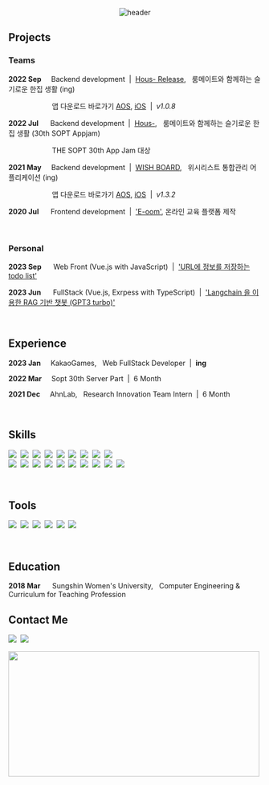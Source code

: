 <center>

![header](https://capsule-render.vercel.app/api?text=HyeJung&nbsp;&nbsp;&nbsp;&nbsp;Kim&fontSize=100&type=soft&color=FFFFFF&fontColor=000000&animation=fadeIn&fontAlignY=50)
<!--![header](https://capsule-render.vercel.app/api?text=HyeJung&nbsp;&nbsp;&nbsp;&nbsp;Kim&fontSize=100&type=soft&color=FFFFFF&fontColor=000000&animation=fadeIn&fontAlignY=50&desc=I%20want%20to%20be%20a%20backend%20developer.&descAlignY=95&descAlign=72)-->
</center>

## **Projects**
### Teams
**2022 Sep**&nbsp;&nbsp;&nbsp;&nbsp;&nbsp;Backend development &nbsp;|&nbsp; [Hous- Release](https://github.com/Hous-Release/hous-server),&nbsp;&nbsp; 룸메이트와 함께하는 슬기로운 한집 생활 (ing)

&nbsp;&nbsp;&nbsp;&nbsp;&nbsp;&nbsp;&nbsp;&nbsp;&nbsp;&nbsp;&nbsp;&nbsp;&nbsp;&nbsp;&nbsp;&nbsp;&nbsp;&nbsp;&nbsp;&nbsp;&nbsp;&nbsp;앱 다운로드 바로가기 [AOS](https://play.google.com/store/apps/details?id=hous.release.android), [iOS](https://apps.apple.com/kr/app/hous-/id1659976144) &nbsp;|&nbsp; *v1.0.8*

**2022 Jul**&nbsp;&nbsp;&nbsp;&nbsp;&nbsp;&nbsp;Backend development &nbsp;|&nbsp; [Hous-](https://github.com/TeamHous/Hous-Server),&nbsp;&nbsp; 룸메이트와 함께하는 슬기로운 한집 생활 (30th SOPT Appjam)

&nbsp;&nbsp;&nbsp;&nbsp;&nbsp;&nbsp;&nbsp;&nbsp;&nbsp;&nbsp;&nbsp;&nbsp;&nbsp;&nbsp;&nbsp;&nbsp;&nbsp;&nbsp;&nbsp;&nbsp;&nbsp;&nbsp;THE SOPT 30th App Jam 대상 

**2021 May**&nbsp;&nbsp;&nbsp;&nbsp;&nbsp;Backend development &nbsp;|&nbsp;  [WISH BOARD](https://github.com/hyeeyoung/wishboard-push-server),&nbsp;&nbsp; 위시리스트 통합관리 어플리케이션 (ing)

&nbsp;&nbsp;&nbsp;&nbsp;&nbsp;&nbsp;&nbsp;&nbsp;&nbsp;&nbsp;&nbsp;&nbsp;&nbsp;&nbsp;&nbsp;&nbsp;&nbsp;&nbsp;&nbsp;&nbsp;&nbsp;&nbsp;앱 다운로드 바로가기 [AOS](https://play.google.com/store/apps/details?id=com.hyeeyoung.wishboard&pli=1), [iOS](https://apps.apple.com/kr/app/%EC%9C%84%EC%8B%9C%EB%B3%B4%EB%93%9C-wish-board/id6443808936) &nbsp;|&nbsp; *v1.3.2*

**2020 Jul**&nbsp;&nbsp;&nbsp;&nbsp;&nbsp;&nbsp;Frontend development &nbsp;|&nbsp; ['E-oom'](https://github.com/hyejungg/E-oom), 온라인 교육 플랫폼 제작

<br>

### Personal
**2023 Sep**&nbsp;&nbsp;&nbsp;&nbsp;&nbsp;&nbsp;Web Front (Vue.js with JavaScript) &nbsp;|&nbsp; ['URL에 정보를 저장하는 todo list'](https://github.com/hyejungg/vue-todo-urls)

**2023 Jun**&nbsp;&nbsp;&nbsp;&nbsp;&nbsp;&nbsp;FullStack (Vue.js, Exrpess with TypeScript) &nbsp;|&nbsp; ['Langchain 을 이용한 RAG 기반 챗봇 (GPT3 turbo)'](https://github.com/hyejungg/langchain-pdf)

<br>

## **Experience**

**2023 Jan**&nbsp;&nbsp;&nbsp;&nbsp;&nbsp;KakaoGames,&nbsp;&nbsp; Web FullStack Developer &nbsp;|&nbsp; **ing**

**2022 Mar**&nbsp;&nbsp;&nbsp;&nbsp;&nbsp;Sopt 30th Server Part &nbsp;|&nbsp; 6 Month

**2021 Dec**&nbsp;&nbsp;&nbsp;&nbsp;&nbsp;AhnLab,&nbsp;&nbsp; Research Innovation Team Intern &nbsp;|&nbsp; 6 Month


<br>

## **Skills**
<img src="https://img.shields.io/badge/Java-C8BEE6?style=flat-square&logo=java&logoColor=black"/>&nbsp;
<img src="https://img.shields.io/badge/JavaScript-C8BEE6?style=flat-square&logo=JavaScript&logoColor=black"/>&nbsp;
<img src="https://img.shields.io/badge/TypeScript-C8BEE6?style=flat-square&logo=TypeScript&logoColor=black"/>&nbsp;
<img src="https://img.shields.io/badge/Python-C8BEE6?style=flat-square&logo=Python&logoColor=black"/>&nbsp;
<img src="https://img.shields.io/badge/HTML5-C8BEE6?style=flat-square&logo=HTML5&logoColor=black"/>&nbsp;
<img src="https://img.shields.io/badge/CSS3-C8BEE6?style=flat-square&logo=CSS3&logoColor=black"/>&nbsp;
<img src="https://img.shields.io/badge/vue.js-C8BEE6?style=flat-square&logo=vuedotjs&logoColor=black"/>&nbsp;
<img src="https://img.shields.io/badge/nuxt.js-C8BEE6?style=flat-square&logo=nuxtjs&logoColor=black"/>&nbsp;
<img src="https://img.shields.io/badge/Webpack-C8BEE6?style=flat-square&logo=Webpack&logoColor=black"/>&nbsp; 
<br>
<img src="https://img.shields.io/badge/Spring Boot-C8BEE6?style=flat-square&logo=SpringBoot&logoColor=black"/>&nbsp;
<img src="https://img.shields.io/badge/Spring MVC-C8BEE6?style=flat-square&logo=Spring&logoColor=black"/>&nbsp;
<img src="https://img.shields.io/badge/Node.js-C8BEE6?style=flat-square&logo=Node.js&logoColor=black"/>&nbsp;
<img src="https://img.shields.io/badge/Express-C8BEE6?style=flat-square&logo=express&logoColor=black"/>&nbsp;
<img src="https://img.shields.io/badge/MySQL-C8BEE6?style=flat-square&logo=MySQL&logoColor=black"/>&nbsp;
<img src="https://img.shields.io/badge/Redis-C8BEE6?style=flat-square&logo=redis&logoColor=black"/>&nbsp;
<img src="https://img.shields.io/badge/AWS-C8BEE6?style=flat-square&logo=amazon-aws&logoColor=black"/>&nbsp;
<img src="https://img.shields.io/badge/Docker-C8BEE6?style=flat-square&logo=Docker&logoColor=black"/>&nbsp;
<img src="https://img.shields.io/badge/Github Actions-C8BEE6?style=flat-square&logo=GitHubActions&logoColor=black"/>&nbsp;
<img src="https://img.shields.io/badge/PM2-C8BEE6?style=flat-square&logo=PM2&logoColor=black"/>&nbsp;
<!--
<img src="https://img.shields.io/badge/Grafana-C8BEE6?style=flat-square&logo=grafana&logoColor=black"/>&nbsp;
<img src="https://img.shields.io/badge/Prometheus-C8BEE6?style=flat-square&logo=prometheus&logoColor=black"/>&nbsp;
-->
<br>

## **Tools**
<img src="https://img.shields.io/badge/Git-8AC6D1?style=flat-square&logo=git&logoColor=black"/>&nbsp;
<img src="https://img.shields.io/badge/GitKraken-8AC6D1?style=flat-square&logo=gitkraken&logoColor=black"/>&nbsp;
<img src="https://img.shields.io/badge/Slack-8AC6D1?style=flat-square&logo=slack&logoColor=black"/>&nbsp;
<img src="https://img.shields.io/badge/Notion-8AC6D1?style=flat-square&logo=notion&logoColor=black"/>&nbsp;
<img src="https://img.shields.io/badge/Figma-8AC6D1?style=flat-square&logo=figma&logoColor=black"/>&nbsp;
<img src="https://img.shields.io/badge/Photoshop-8AC6D1?style=flat-square&logo=adobephotoshop&logoColor=black"/>&nbsp;
</p>

<br>

## **Education**
**2018 Mar**&nbsp;&nbsp;&nbsp;&nbsp;&nbsp;&nbsp;Sungshin Women's University,&nbsp;&nbsp; Computer Engineering & Curriculum for Teaching Profession


## **Contact Me**
[<img src="https://img.shields.io/badge/Naver-BBDED6?style=flat-square&logo=naver&logoColor=black"/>](mailto:kimhyejung12@naver.com)&nbsp;
[<img src="https://img.shields.io/badge/Gmail-BBDED6?style=flat-square&logo=gmail&logoColor=black"/>](mailto:hyejungg.dev@gmail.com)&nbsp;
<!-- [<img src="https://img.shields.io/badge/Instagram-BBDED6?style=flat-square&logo=Instagram&logoColor=black"/>](https://www.instagram.com/hhhj2__)&nbsp; -->
   
<a href="https://github.com/devxb/gitanimals">
<img
  src="https://render.gitanimals.org/farms/hyejungg"
  width="500"
  height="250"
/>
</a>
